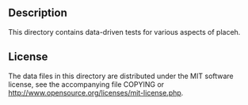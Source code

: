 Description
------------

This directory contains data-driven tests for various aspects of placeh.

License
--------

The data files in this directory are distributed under the MIT software
license, see the accompanying file COPYING or
http://www.opensource.org/licenses/mit-license.php.

